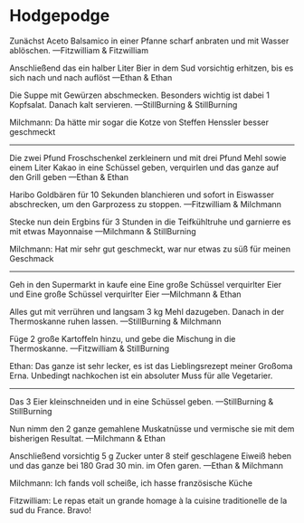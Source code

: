 # Hodgepodge

Zunächst Aceto Balsamico in einer Pfanne scharf anbraten und mit Wasser ablöschen.
—Fitzwilliam & Fitzwilliam

Anschließend das ein halber Liter Bier in dem Sud vorsichtig erhitzen, bis es sich nach und nach auflöst
—Ethan & Ethan

Die Suppe mit Gewürzen abschmecken. Besonders wichtig ist dabei 1 Kopfsalat. Danach kalt servieren.
—StillBurning & StillBurning

Milchmann:
Da hätte mir sogar die Kotze von Steffen Henssler besser geschmeckt

---

Die zwei Pfund Froschschenkel zerkleinern und mit drei Pfund Mehl sowie einem Liter Kakao in eine Schüssel geben, verquirlen und das ganze auf den Grill geben
—Ethan & Ethan

Haribo Goldbären für 10 Sekunden blanchieren und sofort in Eiswasser abschrecken, um den Garprozess zu stoppen.
—Fitzwilliam & Milchmann

Stecke nun dein Ergbins für 3 Stunden in die Teifkühltruhe und garnierre es mit etwas Mayonnaise
—Milchmann & StillBurning

Milchmann:
Hat mir sehr gut geschmeckt, war nur etwas zu süß für meinen Geschmack

---

Geh in den Supermarkt in kaufe eine Eine große Schüssel verquirlter Eier und Eine große Schüssel verquirlter Eier
—Milchmann & Ethan

Alles gut mit verrühren und langsam 3 kg Mehl dazugeben. Danach in der Thermoskanne ruhen lassen.
—StillBurning & Milchmann

Füge 2 große Kartoffeln hinzu, und gebe die Mischung in die Thermoskanne.
—Fitzwilliam & StillBurning

Ethan:
Das ganze ist sehr lecker, es ist das Lieblingsrezept meiner Großoma Erna. Unbedingt nachkochen ist ein absoluter Muss für alle Vegetarier.

---

Das 3 Eier kleinschneiden und in eine Schüssel geben.
—StillBurning & StillBurning

Nun nimm den 2 ganze gemahlene Muskatnüsse und vermische sie mit dem bisherigen Resultat.
—Milchmann & Ethan

Anschließend vorsichtig 5 g Zucker unter 8 steif geschlagene Eiweiß heben und das ganze bei 180 Grad 30 min. im Ofen garen.
—Ethan & Milchmann

Milchmann:
Ich fands voll scheiße, ich hasse französische Küche

Fitzwilliam:
Le repas etait un grande homage à la cuisine traditionelle de la sud du France. Bravo! 
